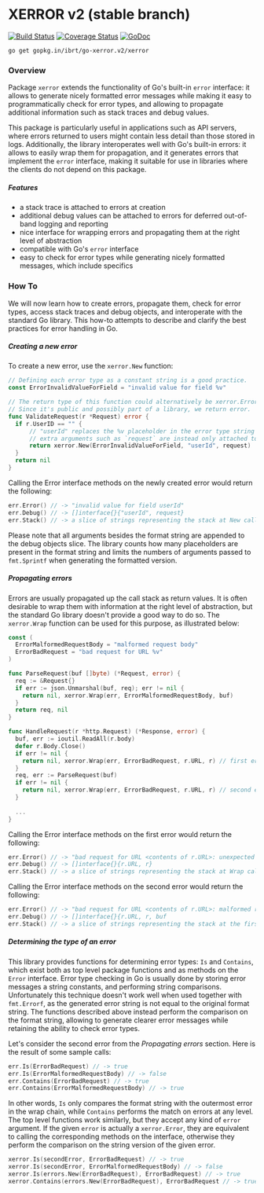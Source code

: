 # XERROR v2 (stable branch)

[![Build Status](https://api.travis-ci.org/ibrt/go-xerror.svg?branch=v2)](https://travis-ci.org/ibrt/go-xerror?branch=v2)
[![Coverage Status](https://coveralls.io/repos/github/ibrt/go-xerror/badge.svg?branch=v2)](https://coveralls.io/github/ibrt/go-xerror?branch=v2)
[![GoDoc](https://godoc.org/gopkg.in/ibrt/go-xerror.v2/xerror?status.svg)](https://godoc.org/gopkg.in/ibrt/go-xerror.v2/xerror)

```
go get gopkg.in/ibrt/go-xerror.v2/xerror
```

### Overview

Package `xerror` extends the functionality of Go's built-in `error` interface: it allows to generate nicely formatted error messages while making it easy to programmatically check for error types, and allowing to propagate additional information such as stack traces and debug values.

This package is particularly useful in applications such as API servers, where errors returned to users might contain less detail than those stored in logs. Additionally, the library interoperates well with Go's built-in errors: it allows to easily wrap them for propagation, and it generates errors that implement the `error` interface, making it suitable for use in libraries where the clients do not depend on this package.

##### Features

- a stack trace is attached to errors at creation
- additional debug values can be attached to errors for deferred out-of-band logging and reporting
- nice interface for wrapping errors and propagating them at the right level of abstraction
- compatible with Go's `error` interface
- easy to check for error types while generating nicely formatted messages, which include specifics

### How To

We will now learn how to create errors, propagate them, check for error types, access stack traces and debug objects, and interoperate with the standard Go library. This how-to attempts to describe and clarify the best practices for error handling in Go.

##### Creating a new error

To create a new error, use the `xerror.New` function:

```go
// Defining each error type as a constant string is a good practice.
const ErrorInvalidValueForField = "invalid value for field %v"

// The return type of this function could alternatively be xerror.Error.
// Since it's public and possibly part of a library, we return error.
func ValidateRequest(r *Request) error {
  if r.UserID == "" {
      // "userId" replaces the %v placeholder in the error type string
      // extra arguments such as `request` are instead only attached to the debug objects slice
      return xerror.New(ErrorInvalidValueForField, "userId", request)
  }
  return nil
}
```

Calling the Error interface methods on the newly created error would return the following:

```go
err.Error() // -> "invalid value for field userId"
err.Debug() // -> []interface{}{"userId", request}
err.Stack() // -> a slice of strings representing the stack at New call
```

Please note that all arguments besides the format string are appended to the debug objects slice. The library counts how many placeholders are present in the format string and limits the numbers of arguments passed to `fmt.Sprintf` when generating the formatted version.

##### Propagating errors

Errors are usually propagated up the call stack as return values. It is often desirable to wrap them with information at the right level of abstraction, but the standard Go library doesn't provide a good way to do so. The `xerror.Wrap` function can be used for this purpose, as illustrated below:

```go
const (
  ErrorMalformedRequestBody = "malformed request body"
  ErrorBadRequest = "bad request for URL %v"
)

func ParseRequest(buf []byte) (*Request, error) {
  req := &Request{}
  if err := json.Unmarshal(buf, req); err != nil {
    return nil, xerror.Wrap(err, ErrorMalformedRequestBody, buf)
  }
  return req, nil
}

func HandleRequest(r *http.Request) (*Response, error) {
  buf, err := ioutil.ReadAll(r.body)
  defer r.Body.Close()
  if err != nil {
    return nil, xerror.Wrap(err, ErrorBadRequest, r.URL, r) // first error
  }
  req, err := ParseRequest(buf)
  if err != nil {
    return nil, xerror.Wrap(err, ErrorBadRequest, r.URL, r) // second error
  }
  
  ...
}
```

Calling the Error interface methods on the first error would return the following:

```go
err.Error() // -> "bad request for URL <contents of r.URL>: unexpected end of file"
err.Debug() // -> []interface{}{r.URL, r}
err.Stack() // -> a slice of strings representing the stack at Wrap call
```

Calling the Error interface methods on the second error would return the following:

```go
err.Error() // -> "bad request for URL <contents of r.URL>: malformed request body: invalid character 'b'"
err.Debug() // -> []interface{}{r.URL, r, buf
err.Stack() // -> a slice of strings representing the stack at the first Wrap call
```

##### Determining the type of an error

This library provides functions for determining error types: `Is` and `Contains`, which exist both as top level package functions and as methods on the `Error` interface. Error type checking in Go is usually done by storing error messages a string constants, and performing string comparisons. Unfortunately this technique doesn't work well when used together with `fmt.Errorf`, as the generated error string is not equal to the original format string. The functions described above instead perform the comparison on the format string, allowing to generate clearer error messages while retaining the ability to check error types.

Let's consider the second error from the _Propagating errors_ section. Here is the result of some sample calls:

```go
err.Is(ErrorBadRequest) // -> true
err.Is(ErrorMalformedRequestBody) // -> false
err.Contains(ErrorBadRequest) // -> true
err.Contains(ErrorMalformedRequestBody) // -> true
```

In other words, `Is` only compares the format string with the outermost error in the wrap chain, while `Contains` performs the match on errors at any level. The top level functions work similarly, but they accept any kind of `error` argument. If the given `error` is actually a `xerror.Error`, they are equivalent to calling the corresponding methods on the interface, otherwise they perform the comparison on the string version of the given error.

```go
xerror.Is(secondError, ErrorBadRequest) // -> true
xerror.Is(secondError, ErrorMalformedRequestBody) // -> false
xerror.Is(errors.New(ErrorBadRequest), ErrorBadRequest) // -> true
xerror.Contains(errors.New(ErrorBadRequest), ErrorBadRequest // -> true
```
